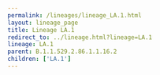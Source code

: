 ```yaml
---
permalink: /lineages/lineage_LA.1.html
layout: lineage_page
title: Lineage LA.1
redirect_to: ../lineage.html?lineage=LA.1
lineage: LA.1
parent: B.1.1.529.2.86.1.1.16.2
children: ['LA.1']
---
```

